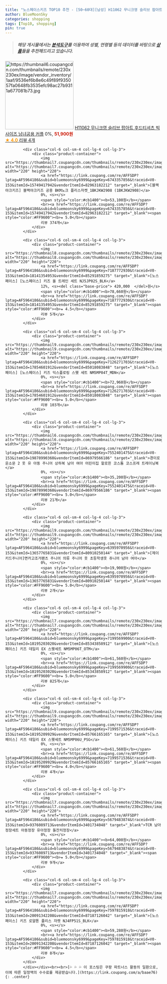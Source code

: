 ```yaml
---
title: "노스페이스키즈 TOP10 추천 - [50~60대][남성] H11062 무니크영 슬리브 팝아트 후드티셔츠 빅사이즈 남녀공용 커플"
author: BlueMoonSky
categories: shopping
tags: [Top10, shopping]
pin: true
---
```


> ##### 해당 게시물에서는 [**분석도구**](https://itemscout.io/)를 이용하여 **성별**, **연령별** 등의 데이터를 바탕으로 [**상품**](https://link.coupang.com/a/baae76)들을 추천해드리고 있습니다.
<div class="container"><div class="row">
            <div class="col-6 col-sm-4 col-lg-4 col-lg-3">
                <div class="product-container">
                    <img src="https://thumbnail6.coupangcdn.com/thumbnails/remote/230x230ex/image/vendor_inventory/1aaf/9536ef6b8e6c49f89f935057fa0648fb3535efc98ac27b9311a677081b73.jpg" alt="https://thumbnail6.coupangcdn.com/thumbnails/remote/230x230ex/image/vendor_inventory/1aaf/9536ef6b8e6c49f89f935057fa0648fb3535efc98ac27b9311a677081b73.jpg" width="220" height="220">
                    <a href="https://link.coupang.com/re/AFFSDP?lptag=AF5964186&subid=bluemoonsky6999&pageKey=6775893525&traceid=V0-153&itemId=15921575476&vendorItemId=78449985360" target="_blank">H11062 무니크영 슬리브 팝아트 후드티셔츠 빅사이즈 남녀공용 커플</a>
                    0%, <s></s> 
                    <span style="color:#cb1400"><b>51,900원</b></span>
                    <br><a href="https://link.coupang.com/re/AFFSDP?lptag=AF5964186&subid=bluemoonsky6999&pageKey=6775893525&traceid=V0-153&itemId=15921575476&vendorItemId=78449985360" target="_blank"><span style="color:#FF9600"><b>★ 4.0</b></span>
                    리뷰 4개</a>
                </div>
            </div>
            
            <div class="col-6 col-sm-4 col-lg-4 col-lg-3">
                <div class="product-container">
                    <img src="https://thumbnail7.coupangcdn.com/thumbnails/remote/230x230ex/image/vendor_inventory/2565/8782848eeff0a6cd6ace6fa7fcaf84357169257176b4955dac2dd589875f.jpg" alt="https://thumbnail7.coupangcdn.com/thumbnails/remote/230x230ex/image/vendor_inventory/2565/8782848eeff0a6cd6ace6fa7fcaf84357169257176b4955dac2dd589875f.jpg" width="220" height="220">
                    <a href="https://link.coupang.com/re/AFFSDP?lptag=AF5964186&subid=bluemoonsky6999&pageKey=6743357856&traceid=V0-153&itemId=15749417942&vendorItemId=82963182212" target="_blank">[블랙야크키즈] 블랙야크키즈 공용 BKM노크 플리스자켓_1BKJKW2908 (1BKJKW2908)</a>
                    0%, <s></s> 
                    <span style="color:#cb1400"><b>53,100원</b></span>
                    <br><a href="https://link.coupang.com/re/AFFSDP?lptag=AF5964186&subid=bluemoonsky6999&pageKey=6743357856&traceid=V0-153&itemId=15749417942&vendorItemId=82963182212" target="_blank"><span style="color:#FF9600"><b>★ 5.0</b></span>
                    리뷰 374개</a>
                </div>
            </div>
            
            <div class="col-6 col-sm-4 col-lg-4 col-lg-3">
                <div class="product-container">
                    <img src="https://thumbnail8.coupangcdn.com/thumbnails/remote/230x230ex/image/vendor_inventory/1b67/f126dc571ef530ae7fd730f3c42f6351e59ec78565862fe24f08ffb5ebc8.jpg" alt="https://thumbnail8.coupangcdn.com/thumbnails/remote/230x230ex/image/vendor_inventory/1b67/f126dc571ef530ae7fd730f3c42f6351e59ec78565862fe24f08ffb5ebc8.jpg" width="220" height="220">
                    <a href="https://link.coupang.com/re/AFFSDP?lptag=AF5964186&subid=bluemoonsky6999&pageKey=7187772930&traceid=V0-153&itemId=18141354953&vendorItemId=85291859275" target="_blank">[노스페이스] [노스페이스] 키즈 올 트레인 세트 NJ5JP02S_BLK</a>
                    12%, <s><del class="base-price"> 420,000  </del>원</s> 
                    <span style="color:#cb1400"><b>78,660원</b></span>
                    <br><a href="https://link.coupang.com/re/AFFSDP?lptag=AF5964186&subid=bluemoonsky6999&pageKey=7187772930&traceid=V0-153&itemId=18141354953&vendorItemId=85291859275" target="_blank"><span style="color:#FF9600"><b>★ 4.5</b></span>
                    리뷰 5개</a>
                </div>
            </div>
            
            <div class="col-6 col-sm-4 col-lg-4 col-lg-3">
                <div class="product-container">
                    <img src="https://thumbnail9.coupangcdn.com/thumbnails/remote/230x230ex/image/vendor_inventory/89a8/b934632f41d2a10058ac40a76250b34b7cc03e65ec72ffbaf407d8ba682e.jpg" alt="https://thumbnail9.coupangcdn.com/thumbnails/remote/230x230ex/image/vendor_inventory/89a8/b934632f41d2a10058ac40a76250b34b7cc03e65ec72ffbaf407d8ba682e.jpg" width="220" height="220">
                    <a href="https://link.coupang.com/re/AFFSDP?lptag=AF5964186&subid=bluemoonsky6999&pageKey=7126271703&traceid=V0-153&itemId=17854601912&vendorItemId=85018083848" target="_blank">[노스페이스] [노스페이스] 키즈 익스플로링 스웻 세트 NM5MP04T_MDN</a>
                    0%, <s></s> 
                    <span style="color:#cb1400"><b>72,960원</b></span>
                    <br><a href="https://link.coupang.com/re/AFFSDP?lptag=AF5964186&subid=bluemoonsky6999&pageKey=7126271703&traceid=V0-153&itemId=17854601912&vendorItemId=85018083848" target="_blank"><span style="color:#FF9600"><b>★ 5.0</b></span>
                    리뷰 103개</a>
                </div>
            </div>
            
            <div class="col-6 col-sm-4 col-lg-4 col-lg-3">
                <div class="product-container">
                    <img src="https://thumbnail6.coupangcdn.com/thumbnails/remote/230x230ex/image/vendor_inventory/4444/a09a009954503ddcec1286ae79f9cf3101c38446c41da9c5a6308c20ae7d.jpg" alt="https://thumbnail6.coupangcdn.com/thumbnails/remote/230x230ex/image/vendor_inventory/4444/a09a009954503ddcec1286ae79f9cf3101c38446c41da9c5a6308c20ae7d.jpg" width="220" height="220">
                    <a href="https://link.coupang.com/re/AFFSDP?lptag=AF5964186&subid=bluemoonsky6999&pageKey=7552401475&traceid=V0-153&itemId=19878990360&vendorItemId=86979566186" target="_blank">경이로운소문 2 옷 유 아동 주니어 상하복 남아 여아 어린이집 할로윈 코스튬 코스프레 트레이닝복</a>
                    0%, <s></s> 
                    <span style="color:#cb1400"><b>35,200원</b></span>
                    <br><a href="https://link.coupang.com/re/AFFSDP?lptag=AF5964186&subid=bluemoonsky6999&pageKey=7552401475&traceid=V0-153&itemId=19878990360&vendorItemId=86979566186" target="_blank"><span style="color:#FF9600"><b>★ 5.0</b></span>
                    리뷰 21개</a>
                </div>
            </div>
            
            <div class="col-6 col-sm-4 col-lg-4 col-lg-3">
                <div class="product-container">
                    <img src="https://thumbnail9.coupangcdn.com/thumbnails/remote/230x230ex/image/vendor_inventory/d435/009be759fbb1f4141fa77bda4c2ba5df1f6c7b21cbedb9c1bd110c0df551.jpg" alt="https://thumbnail9.coupangcdn.com/thumbnails/remote/230x230ex/image/vendor_inventory/d435/009be759fbb1f4141fa77bda4c2ba5df1f6c7b21cbedb9c1bd110c0df551.jpg" width="220" height="220">
                    <a href="https://link.coupang.com/re/AFFSDP?lptag=AF5964186&subid=bluemoonsky6999&pageKey=6395970956&traceid=V0-153&itemId=13657765831&vendorItemId=80910250144" target="_blank">[제이키드주니어]면카고조거팬츠 주니어 의류 주니어 옷 초등학생옷 쥬니어 남아 여아</a>
                    0%, <s></s> 
                    <span style="color:#cb1400"><b>19,900원</b></span>
                    <br><a href="https://link.coupang.com/re/AFFSDP?lptag=AF5964186&subid=bluemoonsky6999&pageKey=6395970956&traceid=V0-153&itemId=13657765831&vendorItemId=80910250144" target="_blank"><span style="color:#FF9600"><b>★ 5.0</b></span>
                    리뷰 2개</a>
                </div>
            </div>
            
            <div class="col-6 col-sm-4 col-lg-4 col-lg-3">
                <div class="product-container">
                    <img src="https://thumbnail7.coupangcdn.com/thumbnails/remote/230x230ex/image/vendor_inventory/298e/62452a223fe4121d90cc9b985be8659913a9810a194f2e4954619ab96395.jpg" alt="https://thumbnail7.coupangcdn.com/thumbnails/remote/230x230ex/image/vendor_inventory/298e/62452a223fe4121d90cc9b985be8659913a9810a194f2e4954619ab96395.jpg" width="220" height="220">
                    <a href="https://link.coupang.com/re/AFFSDP?lptag=AF5964186&subid=bluemoonsky6999&pageKey=7199569900&traceid=V0-153&itemId=18195203020&vendorItemId=85343858912" target="_blank">[노스페이스] 키즈 데일리 EX 스웻세트 NM5MP06T_OTM</a>
                    0%, <s></s> 
                    <span style="color:#cb1400"><b>61,560원</b></span>
                    <br><a href="https://link.coupang.com/re/AFFSDP?lptag=AF5964186&subid=bluemoonsky6999&pageKey=7199569900&traceid=V0-153&itemId=18195203020&vendorItemId=85343858912" target="_blank"><span style="color:#FF9600"><b>★ 5.0</b></span>
                    리뷰 825개</a>
                </div>
            </div>
            
            <div class="col-6 col-sm-4 col-lg-4 col-lg-3">
                <div class="product-container">
                    <img src="https://thumbnail9.coupangcdn.com/thumbnails/remote/230x230ex/image/vendor_inventory/dd00/10c6f75567ca5f9d879ebb4637b78abd098badeb48a93a228ebd13f9d7e7.jpg" alt="https://thumbnail9.coupangcdn.com/thumbnails/remote/230x230ex/image/vendor_inventory/dd00/10c6f75567ca5f9d879ebb4637b78abd098badeb48a93a228ebd13f9d7e7.jpg" width="220" height="220">
                    <a href="https://link.coupang.com/re/AFFSDP?lptag=AF5964186&subid=bluemoonsky6999&pageKey=7199571536&traceid=V0-153&itemId=18195209929&vendorItemId=85766165165" target="_blank">[노스페이스] 키즈 데일리 EX 스웻세트 NM5MP06U_PSG</a>
                    0%, <s></s> 
                    <span style="color:#cb1400"><b>61,560원</b></span>
                    <br><a href="https://link.coupang.com/re/AFFSDP?lptag=AF5964186&subid=bluemoonsky6999&pageKey=7199571536&traceid=V0-153&itemId=18195209929&vendorItemId=85766165165" target="_blank"><span style="color:#FF9600"><b>★ 4.0</b></span>
                    리뷰 4개</a>
                </div>
            </div>
            
            <div class="col-6 col-sm-4 col-lg-4 col-lg-3">
                <div class="product-container">
                    <img src="https://thumbnail7.coupangcdn.com/thumbnails/remote/230x230ex/image/vendor_inventory/aae9/d3107b144a94ac8cd9cb0839054f5e512a0766d7f245e9892f453eccf49d.jpg" alt="https://thumbnail7.coupangcdn.com/thumbnails/remote/230x230ex/image/vendor_inventory/aae9/d3107b144a94ac8cd9cb0839054f5e512a0766d7f245e9892f453eccf49d.jpg" width="220" height="220">
                    <a href="https://link.coupang.com/re/AFFSDP?lptag=AF5964186&subid=bluemoonsky6999&pageKey=5679483874&traceid=V0-153&itemId=9376089713&vendorItemId=3401734048" target="_blank">TCR 남아정장세트 아동정장 유아정장 돌잔치정장</a>
                    0%, <s></s> 
                    <span style="color:#cb1400"><b>64,000원</b></span>
                    <br><a href="https://link.coupang.com/re/AFFSDP?lptag=AF5964186&subid=bluemoonsky6999&pageKey=5679483874&traceid=V0-153&itemId=9376089713&vendorItemId=3401734048" target="_blank"><span style="color:#FF9600"><b>★ 5.0</b></span>
                    리뷰 9개</a>
                </div>
            </div>
            
            <div class="col-6 col-sm-4 col-lg-4 col-lg-3">
                <div class="product-container">
                    <img src="https://thumbnail7.coupangcdn.com/thumbnails/remote/230x230ex/image/vendor_inventory/b462/6280f0afd79280b14cdf0bfc3c172f1533878b61c40a545804e996c08b6a.jpg" alt="https://thumbnail7.coupangcdn.com/thumbnails/remote/230x230ex/image/vendor_inventory/b462/6280f0afd79280b14cdf0bfc3c172f1533878b61c40a545804e996c08b6a.jpg" width="220" height="220">
                    <a href="https://link.coupang.com/re/AFFSDP?lptag=AF5964186&subid=bluemoonsky6999&pageKey=7597815918&traceid=V0-153&itemId=20091342208&vendorItemId=87187126042" target="_blank">[노스페이스] 키즈 로얄톤 플리스 자켓 NJ4FP51S_BLK</a>
                    0%, <s></s> 
                    <span style="color:#cb1400"><b>59,280원</b></span>
                    <br><a href="https://link.coupang.com/re/AFFSDP?lptag=AF5964186&subid=bluemoonsky6999&pageKey=7597815918&traceid=V0-153&itemId=20091342208&vendorItemId=87187126042" target="_blank"><span style="color:#FF9600"><b>★ 4.5</b></span>
                    리뷰 8개</a>
                </div>
            </div>
            </div></div><br><br>[💦 💦 💦 이 포스팅은 쿠팡 파트너스 활동의 일환으로, 이에 따른 일정액의 수수료를 제공받습니다.](https://link.coupang.com/a/baae76){: .center}